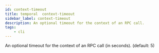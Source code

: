 ```yaml
---
id: context-timeout
title: temporal  context-timeout
sidebar_label: context-timeout
description: An optional timeout for the context of an RPC call.
tags:
    - cli
---
```


An optional timeout for the context of an RPC call (in seconds). (default: 5)
